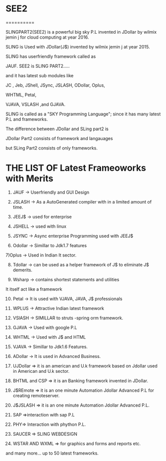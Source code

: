 # SEE2
==========


SLINGPART2(SEE2)    is a  powerful big  sky  P.L invented    in  JDollar  by  wilmix jemin  j for  cloud  computing at  year  2016.

SLING is  Used  with  JDollar(J$)  invented by wilmix jemin j at year 2015.

SLING has userfriendly framework called as

JAUF. SEE2  is   SLING PART2.....

and it has latest sub  modules  like

JC , Jeb, JShell, JSync, JSLASH, ODollar, Oplus,

 WHTML, Petal, 

VJAVA, VSLASH ,and GJAVA.

 SLING is called as a "SKY  Programming  Language";  since  it  has  many  latest P.L  and  frameworks.

The  difference   between    JDollar  and  SLing  part2 is  

JDollar  Part2  consists  of   framework  and  langauages

but   SLing Part2  consists of  only  frameworks. 

THE LIST OF Latest Frameoworks with Merits
=============================================

1) JAUF -> Userfriendly and GUI Design

2) JSLASH -> As a AutoGenerated compiler with in a limited amount of time.

3) JEEJ$ -> used for enterprise

4) JSHELL -> used with linux

5) JSYNC -> Async enterprise Programming used with JEEJ$

6) Odollar -> Simillar to Jdk1.7 features

7)Oplus -> Used in Indian It sector.

8) Tdollar -> can be used as a helper  framework of J$ to eliminate J$ demerits.

9) Wsharp -> contains shortest statements and utilities

It itself act like a framework

10) Petal -> It is used with VJAVA, JAVA, J$ professionals

11) WPLUS -> Attractive Indian latest framework

12) VSlASH -> SIMILLAR to struts -spring orm  framework.

13) GJAVA -> Used with google  P.L

14) WHTML -> Used with J$ and HTML

15) VJAVA -> Simillar to Jdk1.6 Features.

16) ADollar -> It is used in Advanced Business.

17) UJDollar => it is an american and U.k  framework based on Jdollar used in American and U.k sector.

18) BHTML and CSP => it is an Banking framework invented in JDollar.

19) J$REmote => it is an one minute Automation Jdollar Advanced P.L for creating remoteserver.

20) J$JSLASH => it is an one minute Automation Jdollar Advanced P.L.

21) SAP =>interaction with sap P.L

22) PHY=> Interaction with phython P.L.

23) SAUCER  =>  SLING  WEBDESIGN

24) WSTAR AND  WXML  => for  graphics  and   forms  and  reports  etc.

and  many more... up to 50 latest  frameworks.


